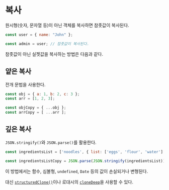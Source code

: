 # 복사

원시형(숫자, 문자열 등)이 아닌 객체를 복사하면 참좃값이 복사된다. 

```js
const user = { name: "John" };

const admin = user; // 참좃값이 복사된다.
```

참좃값이 아닌 실젯값을 복사하는 방법은 다음과 같다.

## 얕은 복사

전개 문법을 사용한다.

```js
const obj = { a: 1, b: 2, c: 3 };
const arr = [1, 2, 3];

const objCopy = { ...obj };
const arrCopy = [ ...arr ];
```

## 깊은 복사

`JSON.stringify()`와 `JSON.parse()`를 활용한다.

```js
const ingredientsList = ['noodles', { list: ['eggs', 'flour', 'water'] }];

const ingredientsListCopy = JSON.parse(JSON.stringify(ingredientsList));
```

이 방법에서는 함수, 심볼형, `undefined`, `Date` 등의 값이 손실되거나 변형된다.

대신 [`structuredClone()`](https://developer.mozilla.org/en-US/docs/Web/API/structuredClone)이나 로대시의 [`cloneDeep`](https://lodash.com/docs#cloneDeep)을 사용할 수 있다.

